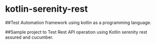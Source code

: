 # kotlin-serenity-rest

##Test Automation framework using kotlin as a programming language. 

##Sample project to Test Rest API operation using Kotlin serenity rest assured and cucumber.
 
